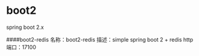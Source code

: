 # boot2
spring boot 2.x
                 
####boot2-redis
    名称：boot2-redis
    描述：simple spring boot 2 + redis
    http端口：17100
       